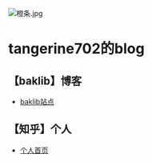 ![橙条.jpg](https://i.loli.net/2020/09/09/WjhRJnru6L4ez29.jpg)
# **tangerine702的blog**
## 【baklib】博客
 - [baklib站点](https://tchica.baklib.com/)  
 
## 【知乎】个人
 - [个人首页](https://www.zhihu.com/people/llsuinaiguo)
